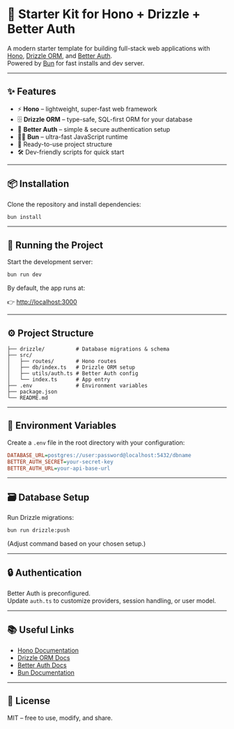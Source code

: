 # 🚀 Starter Kit for Hono + Drizzle + Better Auth

A modern starter template for building full-stack web applications with [Hono](https://hono.dev/), [Drizzle ORM](https://orm.drizzle.team/), and [Better Auth](https://better-auth.com/).  
Powered by [Bun](https://bun.sh/) for fast installs and dev server.  

---

## ✨ Features

- ⚡ **Hono** – lightweight, super-fast web framework
- 🗄 **Drizzle ORM** – type-safe, SQL-first ORM for your database
- 🔑 **Better Auth** – simple & secure authentication setup
- 🧑‍💻 **Bun** – ultra-fast JavaScript runtime
- 📂 Ready-to-use project structure
- 🛠 Dev-friendly scripts for quick start

---

## 📦 Installation

Clone the repository and install dependencies:

```sh
bun install
```

---

## 🏃 Running the Project

Start the development server:

```sh
bun run dev
```

By default, the app runs at:

👉 [http://localhost:3000](http://localhost:3000)

---

## ⚙️ Project Structure

```
├── drizzle/          # Database migrations & schema
├── src/
│   ├── routes/       # Hono routes
│   ├── db/index.ts   # Drizzle ORM setup
│   ├── utils/auth.ts # Better Auth config
│   └── index.ts      # App entry
├── .env              # Environment variables
├── package.json
└── README.md
```

---

## 🔧 Environment Variables

Create a `.env` file in the root directory with your configuration:

```ini
DATABASE_URL=postgres://user:password@localhost:5432/dbname
BETTER_AUTH_SECRET=your-secret-key
BETTER_AUTH_URL=your-api-base-url
```

---

## 🗃 Database Setup

Run Drizzle migrations:

```sh
bun run drizzle:push
```

(Adjust command based on your chosen setup.)

---

## 🔒 Authentication

Better Auth is preconfigured.  
Update `auth.ts` to customize providers, session handling, or user model.

---

## 📚 Useful Links

- [Hono Documentation](https://hono.dev/)
- [Drizzle ORM Docs](https://orm.drizzle.team/)
- [Better Auth Docs](https://better-auth.com/)
- [Bun Documentation](https://bun.sh/docs)

---

## 📜 License

MIT – free to use, modify, and share.  
